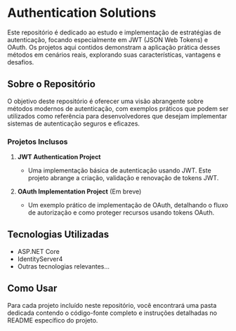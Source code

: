 # Authentication Solutions

Este repositório é dedicado ao estudo e implementação de estratégias de autenticação, focando especialmente em JWT (JSON Web Tokens) e OAuth. Os projetos aqui contidos demonstram a aplicação prática desses métodos em cenários reais, explorando suas características, vantagens e desafios.

## Sobre o Repositório

O objetivo deste repositório é oferecer uma visão abrangente sobre métodos modernos de autenticação, com exemplos práticos que podem ser utilizados como referência para desenvolvedores que desejam implementar sistemas de autenticação seguros e eficazes.

### Projetos Inclusos

1. **JWT Authentication Project**
   - Uma implementação básica de autenticação usando JWT. Este projeto abrange a criação, validação e renovação de tokens JWT.

2. **OAuth Implementation Project** (Em breve)
   - Um exemplo prático de implementação de OAuth, detalhando o fluxo de autorização e como proteger recursos usando tokens OAuth.

## Tecnologias Utilizadas

- ASP.NET Core
- IdentityServer4
- Outras tecnologias relevantes...

## Como Usar

Para cada projeto incluído neste repositório, você encontrará uma pasta dedicada contendo o código-fonte completo e instruções detalhadas no README específico do projeto.




